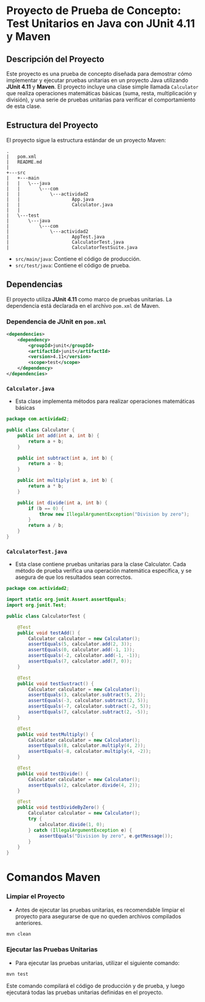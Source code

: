 # Proyecto de Prueba de Concepto: Test Unitarios en Java con JUnit 4.11 y Maven

## Descripción del Proyecto

Este proyecto es una prueba de concepto diseñada para demostrar cómo implementar y ejecutar pruebas unitarias en un proyecto Java utilizando **JUnit 4.11** y **Maven**. El proyecto incluye una clase simple llamada `Calculator` que realiza operaciones matemáticas básicas (suma, resta, multiplicación y división), y una serie de pruebas unitarias para verificar el comportamiento de esta clase.

## Estructura del Proyecto

El proyecto sigue la estructura estándar de un proyecto Maven:
```
.
|   pom.xml
|   README.md
|
+---src
|   +---main
|   |   \---java
|   |       \---com
|   |           \---actividad2
|   |                   App.java
|   |                   Calculator.java
|   |
|   \---test
|       \---java
|           \---com
|               \---actividad2
|                       AppTest.java
|                       CalculatorTest.java
|                       CalculatorTestSuite.java

```

- `src/main/java`: Contiene el código de producción.
- `src/test/java`: Contiene el código de prueba.

## Dependencias

El proyecto utiliza **JUnit 4.11** como marco de pruebas unitarias. La dependencia está declarada en el archivo `pom.xml` de Maven.

### Dependencia de JUnit en `pom.xml`

```xml
<dependencies>
    <dependency>
        <groupId>junit</groupId>
        <artifactId>junit</artifactId>
        <version>4.11</version>
        <scope>test</scope>
    </dependency>
</dependencies>
```
### `Calculator.java`
- Esta clase implementa métodos para realizar operaciones matemáticas básicas

```java
package com.actividad2;

public class Calculator {
    public int add(int a, int b) {
        return a + b;
    }

    public int subtract(int a, int b) {
        return a - b;
    }

    public int multiply(int a, int b) {
        return a * b;
    }

    public int divide(int a, int b) {
        if (b == 0) {
            throw new IllegalArgumentException("Division by zero");
        }
        return a / b;
    }
}
```
### `CalculatorTest.java` 
- Esta clase contiene pruebas unitarias para la clase Calculator. Cada método de prueba verifica una operación matemática específica, y se asegura de que los resultados sean correctos.
```java
package com.actividad2;

import static org.junit.Assert.assertEquals;
import org.junit.Test;

public class CalculatorTest {

    @Test
    public void testAdd() {
        Calculator calculator = new Calculator();
        assertEquals(5, calculator.add(2, 3));
        assertEquals(0, calculator.add(-1, 1));
        assertEquals(-2, calculator.add(-1, -1));
        assertEquals(7, calculator.add(7, 0));
    }

    @Test
    public void testSustract() {
        Calculator calculator = new Calculator();
        assertEquals(3, calculator.subtract(5, 2));
        assertEquals(-3, calculator.subtract(2, 5));
        assertEquals(-7, calculator.subtract(-2, 5));
        assertEquals(7, calculator.subtract(2, -5));
    }

    @Test
    public void testMultiply() {
        Calculator calculator = new Calculator();
        assertEquals(8, calculator.multiply(4, 2));
        assertEquals(-8, calculator.multiply(4, -2));
    }

    @Test
    public void testDivide() {
        Calculator calculator = new Calculator();
        assertEquals(2, calculator.divide(4, 2));
    }

    @Test
    public void testDivideByZero() {
        Calculator calculator = new Calculator();
        try {
            calculator.divide(1, 0);
        } catch (IllegalArgumentException e) {
            assertEquals("Division by zero", e.getMessage());
        }
    }
}
```

# Comandos Maven

### Limpiar el Proyecto
- Antes de ejecutar las pruebas unitarias, es recomendable limpiar el proyecto para asegurarse de que no queden archivos compilados anteriores.
```bash
mvn clean
```

### Ejecutar las Pruebas Unitarias
- Para ejecutar las pruebas unitarias, utilizar el siguiente comando:
```bash
mvn test
```
Este comando compilará el código de producción y de prueba, y luego ejecutará todas las pruebas unitarias definidas en el proyecto.